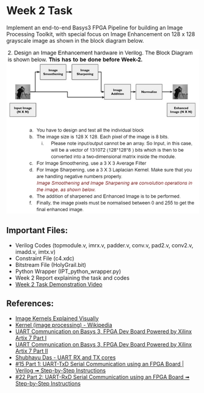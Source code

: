 # Week 2 Task

Implement an end-to-end Basys3 FPGA Pipeline for building an Image Processing Toolkit, with special focus on Image Enhancement on 128 x 128 grayscale image as shown in the block diagram below.</br>

![Week 2 Task](Week_2_Task.png)

## Important Files:
- Verilog Codes (topmodule.v, imrx.v, padder.v, conv.v, pad2.v, conv2.v, imadd.v, imtx.v)
- Constraint File (c4.xdc)
- Bitstream File (HolyGrail.bit)
- Python Wrapper (IPT_python_wrapper.py)
- Week 2 Report explaining the task and codes
- [Week 2 Task Demonstration Video](https://drive.google.com/file/d/1i-r7X0kJSB9Mibeq6efwSI7RElYPJJvN/view?usp=sharing##)

## References:
- [Image Kernels Explained Visually](https://setosa.io/ev/image-kernels/)
- [Kernel (image processing) - Wikipedia](https://en.wikipedia.org/wiki/Kernel_(image_processing))
- [UART Communication on Basys 3, FPGA Dev Board Powered by Xilinx Artix 7 Part I](https://www.instructables.com/UART-Communication-on-Basys-3-FPGA-Dev-Board-Power/)
- [UART Communication on Basys 3, FPGA Dev Board Powered by Xilinx Artix 7 Part II](https://www.instructables.com/UART-Communication-on-Basys-3-FPGA-Dev-Board-Power-1/)
- [Shubhayu Das - UART RX and TX cores](https://github.com/Shubhayu-Das/UART-basys3)
- [#15 Part 1: UART-TxD Serial Communication using an FPGA Board | Verilog ➟ Step-by-Step Instructions](https://www.youtube.com/watch?v=Fms2Qwkbu1g)
- [#22 Part 2: UART-RxD Serial Communication using an FPGA Board ➟ Step-by-Step Instructions](https://www.youtube.com/watch?v=XpfEHPg5AxU)
